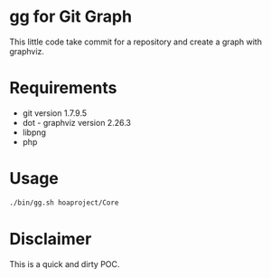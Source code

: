 gg for Git Graph
================

This little code take commit for a repository and create a graph with
graphviz.

Requirements
============

- git version 1.7.9.5
- dot - graphviz version 2.26.3
- libpng
- php

Usage
=====

```sh
./bin/gg.sh hoaproject/Core
```

Disclaimer
==========
This is a quick and dirty POC.

